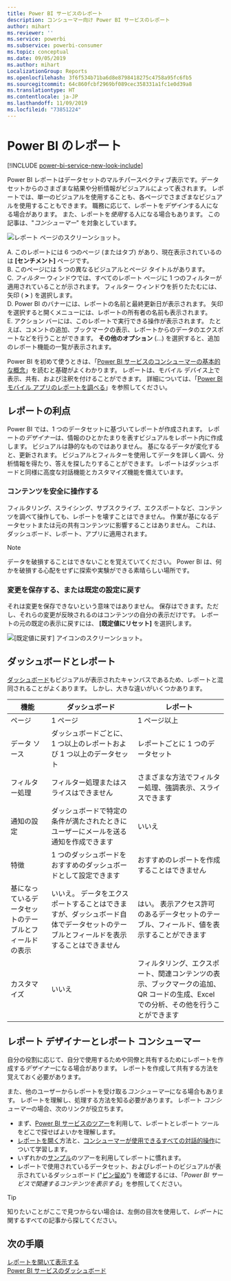 ```yaml
---
title: Power BI サービスのレポート
description: コンシューマー向け Power BI サービスのレポート
author: mihart
ms.reviewer: ''
ms.service: powerbi
ms.subservice: powerbi-consumer
ms.topic: conceptual
ms.date: 09/05/2019
ms.author: mihart
LocalizationGroup: Reports
ms.openlocfilehash: 3f6f534b71ba6d8e8798418275c4758a95fc6fb5
ms.sourcegitcommit: 64c860fcbf2969bf089cec358331a1fc1e0d39a8
ms.translationtype: HT
ms.contentlocale: ja-JP
ms.lasthandoff: 11/09/2019
ms.locfileid: "73851224"
---
```

# <a name="reports-in-power-bi"></a>Power BI のレポート

[!INCLUDE [power-bi-service-new-look-include](../includes/power-bi-service-new-look-include.md)]

Power BI レポートはデータセットのマルチパースペクティブ表示です。データセットからのさまざまな結果や分析情報がビジュアルによって表されます。  レポートでは、単一のビジュアルを使用することも、各ページでさまざまなビジュアルを使用することもできます。 職務に応じて、レポートを*デザイン*する人になる場合があります。 また、レポートを*使用*する人になる場合もあります。 この記事は、"*コンシューマー*" を対象としています。

![レポート ページのスクリーンショット。](./media/end-user-reports/power-bi-report.png)

A. このレポートには 6 つのページ (またはタブ) があり、現在表示されているのは **[センチメント]** ページです。    
B. このページには 5 つの異なるビジュアルとページ タイトルがあります。    
C. *フィルター* ウィンドウでは、すべてのレポート ページに 1 つのフィルターが適用されていることが示されます。 フィルター ウィンドウを折りたたむには、矢印 ( **>** ) を選択します。    
D. Power BI のバナーには、レポートの名前と最終更新日が表示されます。 矢印を選択すると開くメニューには、レポートの所有者の名前も表示されます。    
E. アクション バーには、このレポートで実行できる操作が表示されます。  たとえば、コメントの追加、ブックマークの表示、レポートからのデータのエクスポートなどを行うことができます。  **その他のオプション** (...) を選択すると、追加のレポート機能の一覧が表示されます。    

Power BI を初めて使うときは、「[Power BI サービスのコンシューマーの基本的な概念](end-user-basic-concepts.md)」を読むと基礎がよくわかります。 レポートは、モバイル デバイス上で表示、共有、および注釈を付けることができます。 詳細については、「[Power BI モバイル アプリのレポートを調べる](mobile/mobile-reports-in-the-mobile-apps.md)」を参照してください。

## <a name="advantages-of-reports"></a>レポートの利点

Power BI では、1 つのデータセットに基づいてレポートが作成されます。 レポートの*デザイナー*は、情報のひとかたまりを表すビジュアルをレポート内に作成します。 ビジュアルは静的なものではありません。  基になるデータが変化すると、更新されます。 ビジュアルとフィルターを使用してデータを詳しく調べ、分析情報を得たり、答えを探したりすることができます。 レポートはダッシュボードと同様に高度な対話機能とカスタマイズ機能を備えています。

### <a name="safely-interact-with-content"></a>コンテンツを安全に操作する

フィルタリング、スライシング、サブスクライブ、エクスポートなど、コンテンツを調べて操作しても、レポートを壊すことはできません。 作業が基になるデータセットまたは元の共有コンテンツに影響することはありません。 これは、ダッシュボード、レポート、アプリに適用されます。

> [!NOTE]
> データを破損することはできないことを覚えていてください。 Power BI は、何かを破損する心配をせずに探索や実験ができる素晴らしい場所です。

### <a name="save-your-changes-or-revert-to-the-default-settings"></a>変更を保存する、または既定の設定に戻す

それは変更を保存できないという意味ではありません。 保存はできます。ただし、それらの変更が反映されるのはコンテンツの自分の表示だけです。 レポートの元の既定の表示に戻すには、 **[既定値にリセット]** を選択します。

![[既定値に戻す] アイコンのスクリーンショット。](./media/end-user-reports/power-bi-reset.png)

## <a name="dashboards-versus-reports"></a>ダッシュボードとレポート

[ダッシュボード](end-user-dashboards.md)もビジュアルが表示されたキャンバスであるため、レポートと混同されることがよくあります。 しかし、大きな違いがいくつかあります。  

| **機能** | **ダッシュボード** | **レポート** |
| --- | --- | --- |
| ページ |1 ページ |1 ページ以上 |
| データ ソース |ダッシュボードごとに、1 つ以上のレポートおよび 1 つ以上のデータセット |レポートごとに 1 つのデータセット |
| フィルター処理 |フィルター処理またはスライスはできません |さまざまな方法でフィルター処理、強調表示、スライスできます |
| 通知の設定 |ダッシュボードで特定の条件が満たされたときにユーザーにメールを送る通知を作成できます |いいえ |
| 特徴 |1 つのダッシュボードをおすすめのダッシュボードとして設定できます |おすすめのレポートを作成することはできません |
| 基になっているデータセットのテーブルとフィールドの表示 |いいえ。 データをエクスポートすることはできますが、ダッシュボード自体でデータセットのテーブルとフィールドを表示することはできません |はい。 表示アクセス許可のあるデータセットのテーブル、フィールド、値を表示することができます |
| カスタマイズ |いいえ  |フィルタリング、エクスポート、関連コンテンツの表示、ブックマークの追加、QR コードの生成、Excel での分析、その他を行うことができます |

<!--| Available in Power BI Desktop |No |Yes, can create and view reports in Desktop |
| Pinning |Can pin existing visuals (tiles) only from current dashboard to your other dashboards |Can pin visuals (as tiles) to any of your dashboards. Can pin entire report pages to any of your dashboards. | -->

## <a name="report-designers-and-report-consumers"></a>レポート デザイナーとレポート コンシューマー

自分の役割に応じて、自分で使用するためや同僚と共有するためにレポートを作成する*デザイナー*になる場合があります。 レポートを作成して共有する方法を覚えておく必要があります。

また、他のユーザーからレポートを受け取る*コンシューマー*になる場合もあります。 レポートを理解し、処理する方法を知る必要があります。 レポート *コンシューマー*の場合、次のリンクが役立ちます。

* まず、[Power BI サービスのツアー](end-user-basic-concepts.md)を利用して、レポートとレポート ツールをどこで探せばよいかを理解します。
* [レポートを開く](end-user-report-open.md)方法と、[コンシューマーが使用できるすべての対話的操作](end-user-reading-view.md)について学習します。
* いずれかの[サンプル](../sample-tutorial-connect-to-the-samples.md)のツアーを利用してレポートに慣れます。  
* レポートで使用されているデータセット、およびレポートのビジュアルが表示されているダッシュボード ("[ピン留め](end-user-related.md)") を確認するには、「*Power BI サービスで関連するコンテンツを表示する*」を参照してください。

> [!TIP]
> 知りたいことがここで見つからない場合は、左側の目次を使用して、*レポート*に関するすべての記事から探してください。

## <a name="next-steps"></a>次の手順

[レポートを開いて表示する](end-user-report-open.md)    
[Power BI サービスのダッシュボード](end-user-dashboards.md)